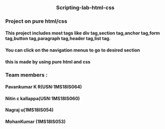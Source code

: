 <h3 align="center">Scripting-lab-html-css</h3>

<h3>Project on pure html/css </h3>
 
<h4>This project includes most tags like div tag,section tag,anchor tag,form tag,button tag,paragraph tag,header tag,list tag.</h4>

<h4>You can click on the navigation menus to go to desired section </h4>

<h4>this is made by using pure html and css</h4>
 
<h3>Team members : </h4>

<h4>Pavankumar K R(USN:1MS18IS064)</h4>
<h4>Nitin c kallappa(USN:1MS18IS060)</h4> 
<h4>Nagraj u(1MS18IS054)</h4> 
<h4>MohanKumar (1MS18IS053)</h4>
